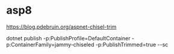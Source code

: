 # asp8

https://blog.pdebruin.org/aspnet-chisel-trim

dotnet publish -p:PublishProfile=DefaultContainer -p:ContainerFamily=jammy-chiseled -p:PublishTrimmed=true --sc